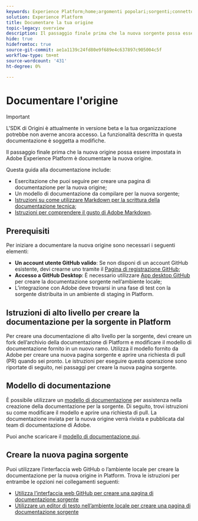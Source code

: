 ```yaml
---
keywords: Experience Platform;home;argomenti popolari;sorgenti;connettori;connettori sorgente;origini sdk;sdk;SDK
solution: Experience Platform
title: Documentare la tua origine
topic-legacy: overview
description: Il passaggio finale prima che la nuova sorgente possa essere resa attiva in Adobe Experience Platform è quello di documentare la nuova sorgente.
hide: true
hidefromtoc: true
source-git-commit: ae1a1139c24fd80e9f689e4c637897c905004c5f
workflow-type: tm+mt
source-wordcount: '431'
ht-degree: 0%

---
```


# Documentare l&#39;origine

>[!IMPORTANT]
>
>L&#39;SDK di Origini è attualmente in versione beta e la tua organizzazione potrebbe non averne ancora accesso. La funzionalità descritta in questa documentazione è soggetta a modifiche.

Il passaggio finale prima che la nuova origine possa essere impostata in Adobe Experience Platform è documentare la nuova origine.

Questa guida alla documentazione include:

* Esercitazione che puoi seguire per creare una pagina di documentazione per la nuova origine;
* Un modello di documentazione da compilare per la nuova sorgente;
* [Istruzioni su come utilizzare Markdown per la scrittura della documentazione tecnica](https://experienceleague.adobe.com/docs/contributor/contributor-guide/writing-essentials/markdown.html?lang=en);
* [Istruzioni per comprendere il gusto di Adobe Markdown](https://experienceleague.adobe.com/docs/contributor/contributor-guide/writing-essentials/markdown.html?lang=en#custom-markdown-extensions).

## Prerequisiti

Per iniziare a documentare la nuova origine sono necessari i seguenti elementi:

* **Un account utente GitHub valido**: Se non disponi di un account GitHub esistente, devi crearne uno tramite il [Pagina di registrazione GitHub](https://github.com/);
* **Accesso a GitHub Desktop**: È necessario utilizzare [App desktop GitHub](https://desktop.github.com/) per creare la documentazione sorgente nell’ambiente locale;
* L’integrazione con Adobe deve trovarsi in una fase di test con la sorgente distribuita in un ambiente di staging in Platform.

## Istruzioni di alto livello per creare la documentazione per la sorgente in Platform

Per creare una documentazione di alto livello per la sorgente, devi creare un fork dell’archivio della documentazione di Platform e modificare il modello di documentazione fornito in un nuovo ramo. Utilizza il modello fornito da Adobe per creare una nuova pagina sorgente e aprire una richiesta di pull (PR) quando sei pronto. Le istruzioni per eseguire questa operazione sono riportate di seguito, nei passaggi per creare la nuova pagina sorgente.

## Modello di documentazione

È possibile utilizzare un [modello di documentazione](./template.md) per assistenza nella creazione della documentazione per la sorgente. Di seguito, trovi istruzioni su come modificare il modello e aprire una richiesta di pull. La documentazione inviata per la nuova origine verrà rivista e pubblicata dal team di documentazione di Adobe.

Puoi anche scaricare il [modello di documentazione qui](../assets/template.zip).

## Creare la nuova pagina sorgente

Puoi utilizzare l’interfaccia web GitHub o l’ambiente locale per creare la documentazione per la nuova origine in Platform. Trova le istruzioni per entrambe le opzioni nei collegamenti seguenti:

* [Utilizza l’interfaccia web GitHub per creare una pagina di documentazione sorgente](./github.md)
* [Utilizzare un editor di testo nell’ambiente locale per creare una pagina di documentazione sorgente](./text-editor.md)